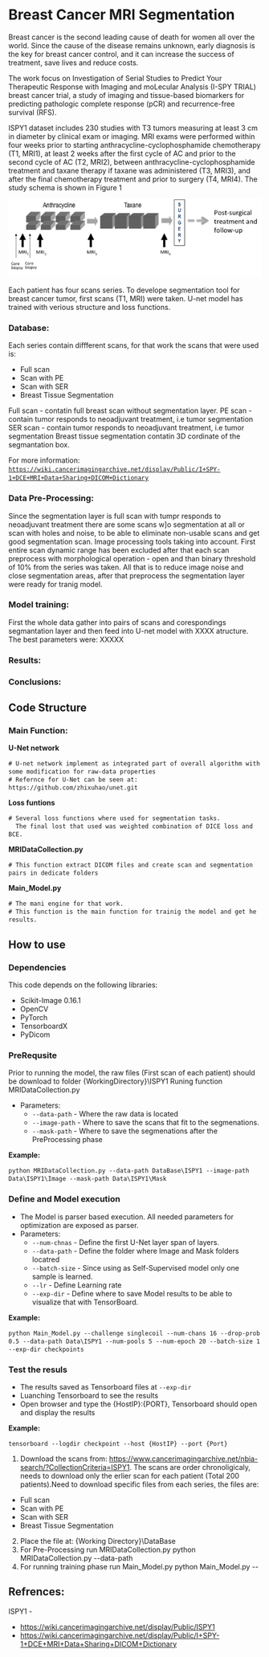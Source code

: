 # Breast Cancer MRI Segmentation

Breast cancer is the second leading cause of death for women all over the world. Since the cause of the disease remains unknown, early diagnosis is the key for breast cancer control, and it can increase the success of treatment, save lives and reduce costs.

The work focus on Investigation of Serial Studies to Predict Your Therapeutic Response with Imaging and moLecular Analysis (I-SPY TRIAL) breast cancer trial, a study of imaging and tissue-based biomarkers for predicting pathologic complete response (pCR) and recurrence-free survival (RFS).

ISPY1 dataset includes 230 studies with T3 tumors measuring at least 3 cm in diameter by clinical exam or imaging.
MRI exams were performed within four weeks prior to starting anthracycline-cyclophosphamide chemotherapy (T1, MRI1), at least 2 weeks after the first cycle of AC and prior to the second cycle of AC (T2, MRI2), between anthracycline-cyclophosphamide treatment and taxane therapy if taxane was administered (T3, MRI3), and after the final chemotherapy treatment and prior to surgery (T4, MRI4). The study schema is shown in Figure 1

![Scan Series ISPY1](Img/Fig1.png)

Each patient has four scans series. To develope segmentation tool for breast cancer tumor, first scans (T1, MRI) were taken.
U-net model has trained with verious structure and loss functions.

### Database:
Each series contain diffferent scans, for that work the scans that were used is:
* Full scan
* Scan with PE
* Scan with SER
* Breast Tissue Segmentation 

Full scan - contatin full breast scan without segmentation layer.
PE scan - contain tumor responds to neoadjuvant treatment, i.e tumor segmentation
SER scan - contain tumor responds to neoadjuvant treatment, i.e tumor segmentation
Breast tissue segmentation contatin 3D cordinate of the segmantation box.

For more information:
<a href="https://wiki.cancerimagingarchive.net/display/Public/I+SPY-1+DCE+MRI+Data+Sharing+DICOM+Dictionary" target="_blank">`https://wiki.cancerimagingarchive.net/display/Public/I+SPY-1+DCE+MRI+Data+Sharing+DICOM+Dictionary`</a>

### Data Pre-Processing:
Since the segmentation layer is full scan with tumpr responds to neoadjuvant treatment there are some scans w]o segmentation at all or scan with holes and noise, to be able to eliminate non-usable scans and get good segmentation scan. Image processing tools taking into account.
First entire scan dynamic range has been excluded after that each scan preprocess with morphological operation - open and than binary threshold of 10% from the series was taken. All that is to reduce image noise and close segmentation areas, after that preprocess the segmentation layer were ready for tranig model.

### Model training:
First the whole data gather into pairs of scans and corespondings segmantation layer and then feed into U-net model with XXXX atructure.
The best parameters were: XXXXX

### Results:


### Conclusions:



## Code Structure

### Main Function:

**U-Net network**

    # U-net network implement as integrated part of overall algorithm with some modification for raw-data properties
    # Refernce for U-Net can be seen at: https://github.com/zhixuhao/unet.git
    
**Loss funtions**
    
    # Several loss functions where used for segmentation tasks. 
      The final lost that used was weighted combination of DICE loss and BCE.

**MRIDataCollection.py**
    
    # This function extract DICOM files and create scan and segmentation pairs in dedicate folders
    
**Main_Model.py**
    
    # The mani engine for that work.
    # This function is the main function for trainig the model and get he results.
   
   
## How to use
   
### Dependencies
This code depends on the following libraries:
* Scikit-Image 0.16.1
* OpenCV
* PyTorch
* TensorboardX
* PyDicom 

### PreRequsite
Prior to running the model, the raw files (First scan of each patient) should be download to folder {WorkingDirectory}\ISPY1
Runing function MRIDataCollection.py
* Parameters:
    * `--data-path` - Where the raw data is located
    * `--image-path` - Where to save the scans that fit to the segmenations.
    * `--mask-path` - Where to save the segmenations after the PreProcessing phase

**Example:**

    python MRIDataCollection.py --data-path DataBase\ISPY1 --image-path Data\ISPY1\Image --mask-path Data\ISPY1\Mask
    
### Define and Model execution
* The Model is parser based execution. All needed parameters for optimization are exposed as parser.
* Parameters:
    * `--num-chnas` - Define the first U-Net layer span of layers.
    * `--data-path` - Define the folder where Image and Mask folders locatred
    * `--batch-size` - Since using as Self-Supervised model only one sample is learned.
    * `--lr` - Define Learning rate
    * `--exp-dir` - Define where to save Model results to be able to visualize that with TensorBoard.

**Example:**

    python Main_Model.py --challenge singlecoil --num-chans 16 --drop-prob 0.5 --data-path Data\ISPY1 --num-pools 5 --num-epoch 20 --batch-size 1 --exp-dir checkpoints
    
### Test the resuls
* The results saved as Tensorboard files at `--exp-dir`
* Luanching Tensorboard to see the results
* Open browser and type the {HostIP}:{PORT}, Tensorboard should open and display the results

**Example:**
    
    tensorboard --logdir checkpoint --host {HostIP} --port {Port}
    
1. Download the scans from: https://www.cancerimagingarchive.net/nbia-search/?CollectionCriteria=ISPY1. The scans are order chronoligicaly, needs to download only the erlier scan for each patient (Total 200 patients).Need to download specific files from each series, the files are:
* Full scan
* Scan with PE
* Scan with SER
* Breast Tissue Segmentation 
2. Place the file at: {Working Directory}\DataBase
3. For Pre-Processing run MRIDataCollection.py
    python MRIDataCollection.py --data-path 
4. For running training phase run Main_Model.py
    python Main_Model.py --
    
## Refrences:
ISPY1 - 
* https://wiki.cancerimagingarchive.net/display/Public/ISPY1
* https://wiki.cancerimagingarchive.net/display/Public/I+SPY-1+DCE+MRI+Data+Sharing+DICOM+Dictionary
